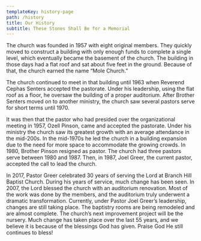 ```yaml
---
templateKey: history-page
path: /history
title: Our History
subtitle: These Stones Shall Be for a Memorial
---
```

The church was founded in 1957 with eight original members. They quickly moved to construct a building with only enough funds to complete a single level, which eventually became the basement of the church. The building in those days had a flat roof and sat about five feet in the ground. Because of that, the church earned the name “Mole Church.”

The church continued to meet in that building until 1963 when Reverend Cephas Senters accepted the pastorate. Under his leadership, using the flat roof as a floor, he oversaw the building of a proper auditorium. After Brother Senters moved on to another ministry, the church saw several pastors serve for short terms until 1970.

It was then that the pastor who had presided over the organizational meeting in 1957, Ozell Pinson, came and accepted the pastorate. Under his ministry the church saw its greatest growth with an average attendance in the mid-200s. In the mid-1970s he led the church in a building expansion due to the need for more space to accommodate the growing crowds. In 1980, Brother Pinson resigned as pastor. The church had three pastors serve between 1980 and 1987. Then, in 1987, Joel Greer, the current pastor, accepted the call to lead the church.

In 2017, Pastor Greer celebrated 30 years of serving the Lord at Branch Hill Baptist Church. During his years of service, much change has been seen. In 2007, the Lord blessed the church with an auditorium renovation. Most of the work was done by the members, and the auditorium truly underwent a dramatic transformation. Currently, under Pastor Joel Greer’s leadership, changes are still taking place. The baptistry rooms are being remodeled and are almost complete. The church’s next improvement project will be the nursery. Much change has taken place over the last 55 years, and we believe it is because of the blessings God has given. Praise God He still continues to bless!
